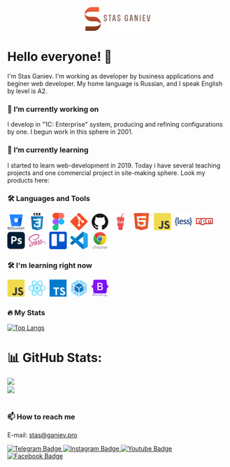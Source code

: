 <div id="header" align="center">
  <img src="logofull_300_108.png" width="150" height="54"/>
</div>

# Hello everyone! 👋

I'm Stas Ganiev. I'm working as developer by business applications and beginer web developer.
My home language is Russian, and I speak English by level is A2.

### 🔭 I’m currently working on

I develop in "1C: Enterprise" system, producing and refining configurations by one. I begun work in this sphere in 2001.

### 🌱 I’m currently learning

I started to learn web-development in 2019. Today i have several teaching projects and one commercial project in site-making sphere.
Look my products here:

### :hammer_and_wrench: Languages and Tools

<div>
  <img src="https://github.com/devicons/devicon/blob/master/icons/bitbucket/bitbucket-original-wordmark.svg" title="Bitbucket" alt="Bitbucket" width="40" height="40"/>&nbsp;
  <img src="https://github.com/devicons/devicon/blob/master/icons/css3/css3-original-wordmark.svg" title="CSS3" alt="CSS3" width="40" height="40"/>&nbsp;
  <img src="https://github.com/devicons/devicon/blob/master/icons/figma/figma-original.svg" title="Figma" alt="Figma" width="40" height="40"/>&nbsp;
  <img src="https://github.com/devicons/devicon/blob/master/icons/git/git-original.svg" title="Git" alt="Git" width="40" height="40"/>&nbsp;
  <img src="https://github.com/devicons/devicon/blob/master/icons/github/github-original.svg" title="Github" alt="Github" width="40" height="40"/>&nbsp;
  <img src="https://github.com/devicons/devicon/blob/master/icons/gulp/gulp-plain.svg" title="Gulp" alt="Gulp" width="40" height="40"/>&nbsp;
  <img src="https://github.com/devicons/devicon/blob/master/icons/html5/html5-original.svg" title="HTML5" alt="HTML5" width="40" height="40"/>&nbsp;
  <img src="https://github.com/devicons/devicon/blob/master/icons/javascript/javascript-original.svg" title="JavaScript" alt="JavaScript" width="40" height="40"/>&nbsp;
  <img src="https://github.com/devicons/devicon/blob/master/icons/less/less-plain-wordmark.svg" title="Less" alt="Less" width="40" height="40"/>&nbsp;
  <img src="https://github.com/devicons/devicon/blob/master/icons/npm/npm-original-wordmark.svg" title="npm" alt="npm" width="40" height="40"/>&nbsp;
  <img src="https://github.com/devicons/devicon/blob/master/icons/photoshop/photoshop-plain.svg" title="Photoshop" alt="Photoshop" width="40" height="40"/>&nbsp;
  <img src="https://github.com/devicons/devicon/blob/master/icons/sass/sass-original.svg" title="Sass" alt="Sass" width="40" height="40"/>&nbsp;
  <img src="https://github.com/devicons/devicon/blob/master/icons/trello/trello-plain.svg" title="Trello" alt="Trello" width="40" height="40"/>&nbsp;
  <img src="https://github.com/devicons/devicon/blob/master/icons/vscode/vscode-original.svg" title="VS Code" alt="VS Code" width="40" height="40"/>&nbsp;
  <img src="https://github.com/devicons/devicon/blob/master/icons/chrome/chrome-original-wordmark.svg" title="Chrome" alt="Chrome" width="40" height="40"/>
</div>

### :hammer_and_wrench: I'm learning right now

<div>
  <img src="https://github.com/devicons/devicon/blob/master/icons/javascript/javascript-original.svg" title="JavaScript" alt="JavaScript" width="40" height="40"/>&nbsp;
  <img src="https://github.com/devicons/devicon/blob/master/icons/react/react-original.svg" title="React" alt="React" width="40" height="40"/>&nbsp;
  <img src="https://github.com/devicons/devicon/blob/master/icons/typescript/typescript-original.svg" title="TypeScript" alt="TypeScript" width="40" height="40"/>&nbsp;
  <img src="https://github.com/devicons/devicon/blob/master/icons/webpack/webpack-original.svg" title="Webpack" alt="Webpack" width="40" height="40"/>&nbsp;
  <img src="https://github.com/devicons/devicon/blob/master/icons/bootstrap/bootstrap-original-wordmark.svg" title="Bootstrap" alt="Bootstrap" width="40" height="40"/>
</div>

### :fire: My Stats

[![Top Langs](https://github-readme-stats.vercel.app/api/top-langs/?username=stasganiev&layout=compact&theme=vision-friendly-dark)](https://github.com/anuraghazra/github-readme-stats)

# 📊 GitHub Stats:
![](https://github-readme-stats.vercel.app/api?username=stasganiev&theme=dark&hide_border=false&include_all_commits=false&count_private=false)<br/>
![](https://github-readme-streak-stats.herokuapp.com/?user=stasganiev&theme=dark&hide_border=false)<br/>
<img src="https://komarev.com/ghpvc/?username=stasganiev&style=flat&color=ed5c3c" alt=""/>

### 📫 How to reach me

E-mail: stas@ganiev.pro

<div id="badges">
  <a href="https://t.me/stas_ganiev" target="_blank">
    <img src="https://img.shields.io/badge/telegram-0051ff?style=flat&logo=telegram&logoColor=white" alt="Telegram Badge"/>
  </a>
  <a href="https://www.instagram.com/stas_ganiev/" target="_blank">
    <img src="https://img.shields.io/badge/instagram-ea3232?style=flat&logo=instagram&logoColor=white" alt="Instagram Badge"/>
  </a>
  <a href="https://www.youtube.com/channel/UCiwGR9bwfIc0RM6ft_ZjH9Q?view_as=subscriber" target="_blank">
    <img src="https://img.shields.io/badge/YouTube-red?style=flat&logo=youtube&logoColor=white" alt="Youtube Badge"/>
  </a>
  <a href="https://www.facebook.com/stanislav.ganiev" target="_blank">
    <img src="https://img.shields.io/badge/facebook-0d41b3?style=flat&logo=facebook&logoColor=white" alt="Facebook Badge"/>
  </a>

</div>
